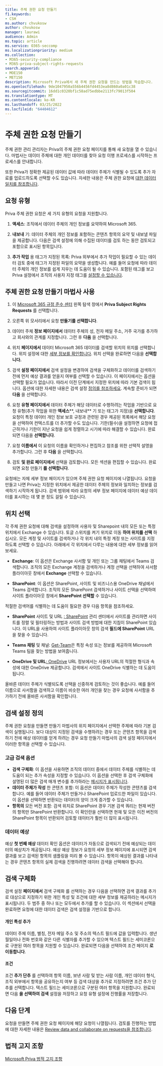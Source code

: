 ```yaml
---
title: 주체 권한 요청 만들기
f1.keywords:
- CSH
ms.author: chvukosw
author: chvukosw
manager: laurawi
audience: Admin
ms.topic: article
ms.service: O365-seccomp
ms.localizationpriority: medium
ms.collection:
- M365-security-compliance
- M365-priva-subject-rights-requests
search.appverid:
- MOE150
- MET150
description: Microsoft Priva에서 새 주체 권한 요청을 만드는 방법을 학습합니다.
ms.openlocfilehash: 9de1047950a556b4456fd4453ea8d860a0a01c38
ms.sourcegitcommit: 16dd1c0320bf1c58ad75edbbe2113fc79013f504
ms.translationtype: MT
ms.contentlocale: ko-KR
ms.lasthandoff: 03/25/2022
ms.locfileid: "64404612"
---
```

# <a name="create-a-subject-rights-request"></a>주체 권한 요청 만들기

주체 권한 관리 관리자는 Priva의 주체 권한 요청 페이지를 통해 새 요청을 열 수 있습니다. 마법사는 데이터 주체에 대한 개인 데이터를 찾아 요청 이행 프로세스를 시작하는 프로세스를 안내합니다.

또한 Priva가 정확한 제공된 데이터 값에 따라 데이터 주체가 식별될 수 있도록 추가 자료를 업로드하도록 선택할 수도 있습니다. 자세한 내용은 주체 권한 요청에 [대한 데이터 일치를 참조합니다](subject-rights-requests-data-match.md).

## <a name="request-types"></a>요청 유형

Priva 주체 권한 요청은 세 가지 유형의 요청을 지원합니다.

1. **액세스**: 조직에서 데이터 주체의 개인 정보를 요약하여 Microsoft 365.

2. **내보내** 기: 데이터 주체의 개인 정보를 포함하는 콘텐츠 항목의 요약 및 내보낼 파일을 제공합니다. 다음은 검색 설정에 의해 수집된 데이터를 검토  하는 동안 검토되고 포함으로 표시된 항목입니다.

3. **추가 작업** 용 태그가 지정된 목록: Priva 외부에서 추가 작업이 필요할 수 있는 데이터 검토 중에 태그가 지정된 파일의 요약을 생성합니다. 예를 들어 요청에 따라 데이터 주체의 개인 정보를 쉽게 지우는 데 도움이 될 수 있습니다. 포함된 태그를 보고 Priva 설정에서 조직의 사용자 지정 태그를 [설정할 수 있습니다](priva-settings.md).

## <a name="use-the-subject-rights-request-creation-wizard"></a>주체 권한 요청 만들기 마법사 사용

1. 이 [Microsoft 365 규정 준수 센터](https://compliance.microsoft.com/) 왼쪽 탐색 창에서 **Priva Subject Rights Requests** 를 선택합니다.

2. 오른쪽 위 모서리에서 요청 **만들기를 선택합니다**.

3. 데이터 주체 **정보 페이지에서** 데이터 주체의 성, 전자 메일 주소, 거주 국가를 추가하고 회사와의 관계를 지정합니다. 그런 후 **다음** 을 선택합니다.

4. 위치 **페이지에서** 데이터 Microsoft 365 데이터를 검색할 위치의 위치를 선택합니다. 위치 설정에 대한 [세부 정보를 확인합니다](#choose-locations). 위치 선택을 완료하면 다음을 **선택합니다.**

5. 검색 **설정 페이지에서** 검색 설정을 변경하여 검색을 구체화하고 데이터를 검색하기 전에 먼저 예상 결과를 얻을지 여부를 선택할 수 있습니다. 이 페이지에서는 옵션을 선택할 필요가 없습니다. 따라서 이전 단계에서 지정한 위치에 따라 기본 검색이 됩니다. 옵션에 대한 자세한 내용은 검색 설정 [정의를 참조하세요](#define-search-settings). 계속할 준비가 되면 **다음** 을 선택합니다.

6. 요청 **유형 페이지에서** 데이터 주체가 해당 [](#request-types) 데이터로 수행하려는 작업을 기반으로 요청 유형(추가 작업을 위한 **액세스****, 내보내** 기 또는 태그가 지정)을 **선택합니다**. 요청이 특정 데이터 개인 정보 보호 규정과 관련된 경우 제공된 목록에서 해당 요청을 선택하여 컨텍스트를 더 추가할 수도 있습니다. 기한(필수)을 설정하면 요청에 접근하거나 기한이 지난 요청을 쉽게 정렬하고 시기에 따라 해결할 수 있습니다. 완료되면 다음을 **선택합니다**.

7. 요청 **이름에서** 이 요청의 이름을 확인하거나 편집하고 참조를 위한 선택적 설명을 추가합니다. 그런 후 **다음** 을 선택합니다.

8. 검토 **및 완료 페이지에서** 선택을 검토합니다. 모든 섹션을 편집할 수 있습니다. 완료되면 요청 만들기 **를 선택합니다**.

요청에는 자체 세부 정보 페이지가 있으며 주체 권한 요청 페이지에 나열됩니다. 요청을 만들고 나면 Priva는 지정한 위치에서 제공한 데이터 주체의 정보와 일치하는 정보를 검색하기 시작하게 됩니다. 검색 범위에 따라 요청의 세부 정보 페이지에 데이터 예상 데이터를 표시하는 데 몇 분 정도 걸릴 수 있습니다.

## <a name="choose-locations"></a>위치 선택

각 주체 권한 요청에 대해 검색을 설정하여 사용자 및 Sharepoint 내의 모든 또는 특정 위치에서 Exchange 수 있습니다. 토글 스위치를 켜기 위치로 이동 **하여 위치를 선택** 하십시오. 모든 계정 및 사이트를 검색하거나 각 위치 내의 특정 계정 또는 사이트를 지정하도록 선택할 수 있습니다. 아래에서 각 위치에서 다루는 내용에 대한 세부 정보를 읽어 보세요.

- **Exchange**: 이 옵션은 Exchange 사서함 및 개인 또는 그룹 채팅에서 Teams 검색합니다. 조직의 모든 Exchange 계정을 검색하거나 계정 선택을 선택하여 사서함 플라이아웃 창에서  **Exchange** 선택할 수 있습니다.

- **SharePoint**: 이 옵션은 SharePoint, 사이트 및 비즈니스용 OneDrive 채널에서 Teams 검색합니다. 조직의 모든 SharePoint 검색하거나 사이트 선택을 선택하여 사이트 플라이아웃 창에서 **SharePoint 선택할** 수 있습니다.

적절한 검색어를 식별하는 데 도움이 필요한 경우 다음 항목을 참조하세요.

- **SharePoint** 사이트 및 URL [: SharePoint](/sharepoint/manage-sites-in-new-admin-center) 관리 센터에서 사이트를 관리하면 사이트를 정렬 및 필터링하는 방법과 사이트 검색 방법에 대한 지침이 SharePoint 있습니다. 이 URL을 사용하여 사이트 플라이아웃 창의 검색 **필드에 SharePoint** URL을 찾을 수 있습니다.

- **Teams 채팅** 및 채널: [Get-Team](/powershell/module/teams/get-team)은 특정 속성 또는 정보를 제공하여 Microsoft Teams 팀을 찾는 방법을 보여줍니다.

- **OneDrive 및 URL**[: OneDrive](/onedrive/list-onedrive-urls#about-onedrive-urls) URL 정보에서는 사용자 URL의 적절한 형식과 속성에 대한 OneDrive 제공합니다. 검색에서 사이트 OneDrive 식별하는 데 도움이 됩니다.

올바른 데이터 주체가 식별되도록 선택을 신중하게 검토하는 것이 좋습니다. 예를 들어 이름으로 사서함을 검색하고 이름이 비슷한 여러 개인을 찾는 경우 요청에 사서함을 추가하기 전에 올바른 사서함을 확인합니다.

## <a name="define-search-settings"></a>검색 설정 정의

주체 권한 요청을 만들면 만들기 마법사의 위치 페이지에서 선택한 주제에 따라 기본 검색이 실행됩니다. 보다 대상이 지정된 검색을 수행하려는 경우 또는 콘텐츠 항목을 검색하기 전에 예상 데이터를 얻게 하려는 경우 요청 만들기 마법사의 검색 설정 페이지에서 이러한 항목을 선택할 수 있습니다.

### <a name="advanced-search-options"></a>고급 검색 옵션

- **검색 구체화**: 이 옵션을 사용하면 조직의 데이터 중에서 데이터 주체를 식별하는 데 도움이 되는 추가 속성을 지정할 수 있습니다. 이 옵션을 선택한 후 검색 구체화에 설명된 더 많은 검색 매개 변수를 추가하라는 [메시지가 표시됩니다](#refine-your-search).
- **데이터 주체가 작성** 한 콘텐츠 포함: 이 옵션은 데이터 주체가 작성한 콘텐츠를 검색합니다. 예를 들어 데이터 주체가 만들거나 SharePoint 업로드한 파일이 있습니다. 이 옵션을 선택하면 반환되는 데이터의 양이 크게 증가할 수 있습니다.
- **항목의** 모든 버전 포함: 검색 위치로 SharePoint 경우 기본 검색 쿼리는 현재 버전의 항목만 SharePoint 반환합니다. 이 확인란을 선택하면 현재 및 모든 이전 버전의 SharePoint 항목이 반환되어 검토할 데이터가 훨씬 더 많이 표시됩니다.

### <a name="data-estimate"></a>데이터 예상

예상 **첫 번째 예상** 데이터 확인 옵션은 데이터가 자동으로 검색되기 전에 예상되는 데이터의 예상치가 제공됩니다. 예상 예상 정보가 요청의 세부 정보 페이지에 표시되면 검색 결과를 보고 검색된 항목의 샘플링을 미리 볼 수 있습니다. 항목이 예상된 결과를 나타내는 경우 콘텐츠 항목의 실제 검색을 진행하려면  데이터 검색을 선택해야 합니다.

## <a name="refine-your-search"></a>검색 구체화

검색 설정 **페이지에서** 검색 구체화 를 선택하는  경우 다음을 선택하면 검색 결과를 추가로  대상으로 지정하기 위한 개인 특성 및 조건에 대한 세부 정보를 제공하라는 메시지가 표시됩니다. 두 범주 중 하나 또는 모두에서 추가를 할 수 있습니다. 이 섹션에서 선택을 완료하면 요청에 대한 데이터 검색은 검색 설정을 기반으로 합니다.

#### <a name="add-personal-attributes"></a>개인 특성 추가

데이터 주체 이름, 별칭, 전자 메일 주소 및 주소의 텍스트 필드에 값을 입력합니다. 생년월일이나 전화 번호와 같은 다른 식별자를 추가할 수 있으며 텍스트 필드는 세미코론으로 구분된 여러 항목을 지원할 수 있습니다. 완료되면 다음을 선택하여 조건 페이지 **로 이동합니다**.

#### <a name="conditions"></a>조건

조건 **추가 단추** 를 선택하여 항목 이름, 보낸 사람 및 받는 사람 이름, 개인 데이터 형식, 조직 외부에서 항목을 공유하는지 여부 등 검색 대상을 추가로 지정하려면 조건 추가 단추를 선택합니다. 텍스트 필드는 세미코론으로 구분된 여러 항목을 지원합니다. 완료되면 다음 **을 선택하여 검색** 설정을 저장하고 요청 유형 설정에 진행률을 저장합니다.

## <a name="next-steps"></a>다음 단계

요청을 만들면 주체 권한 요청 페이지에 해당 요청이 나열됩니다. 검토를 진행하는 방법에 대한 자세한 내용은 [Review data and collaborate on requests을 참조합니다](subject-rights-requests-data-review.md).

## <a name="legal-disclaimer"></a>법적 고지 조항

[Microsoft Priva 법적 고지 조항](priva-disclaimer.md)

